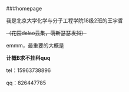 ###homepage

我是北京大学化学与分子工程学院18级2班的王宇哲 

~~（花园dalao云集，萌新瑟瑟发抖）~~

emmm，最重要的大概是

**计概B求不挂科quq**

tel：15963738896

qq：826447785





